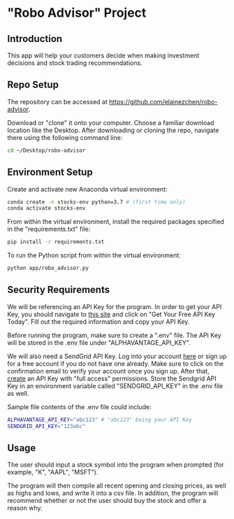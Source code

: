 # "Robo Advisor" Project

## Introduction

This app will help your customers decide when making investment decisions and stock trading recommendations. 

## Repo Setup

The repository can be accessed at https://github.com/elainezchen/robo-advisor. 

Download or "clone" it onto your computer. Choose a familiar download location like the Desktop. After downloading or cloning the repo, navigate there using the following command line:

```sh
cd ~/Desktop/robo-advisor
```

## Environment Setup

Create and activate new Anaconda virtual environment:

```sh
conda create -n stocks-env python=3.7 # (first time only)
conda activate stocks-env
```
From within the virtual environment, install the required packages specified in the "requirements.txt" file:

```sh
pip install -r requirements.txt
```

To run the Python script from within the virtual environment:
```sh
python app/robo_advisor.py
```

## Security Requirements

We will be referencing an API Key for the program. In order to get your API Key, you should navigate to <a href="https://www.alphavantage.co/">this site</a>  and click on "Get Your Free API Key Today". Fill out the required information and copy your API Key.

Before running the program, make sure to create a ".env" file. The API Key will be stored in the .env file under "ALPHAVANTAGE_API_KEY". 

We will also need a SendGrid API Key. Log into your account <a href="https://signup.sendgrid.com/">here</a> or sign up for a free account if you do not have one already. Make sure to click on the confirmation email to verify your account once you sign up. After that, <a href="https://app.sendgrid.com/settings/api_keys">create</a> an API Key with "full access" permissions. Store the Sendgrid API Key in an environment variable called "SENDGRID_API_KEY" in the .env file as well.

Sample file contents of the .env file could include:

```sh
ALPHAVANTAGE_API_KEY="abc123" # "abc123" being your API Key
SENDGRID_API_KEY="123abc"
```

## Usage

The user should input a stock symbol into the program when prompted (for example, "K", "AAPL", "MSFT"). 

The program will then compile all recent opening and closing prices, as well as highs and lows, and write it into a csv file. In addition, the program will recommend whether or not the user should buy the stock and offer a reason why. 